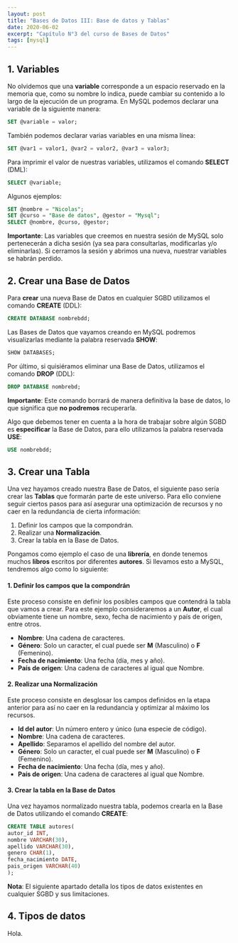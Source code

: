 ```yaml
---
layout: post
title: "Bases de Datos III: Base de datos y Tablas"
date: 2020-06-02
excerpt: "Capítulo N°3 del curso de Bases de Datos"
tags: [mysql]
---
```


## 1. Variables

No olvidemos que una **variable** corresponde a un espacio reservado en la memoria que, como su nombre lo indica, puede cambiar su contenido a lo largo de la ejecución de un programa. En MySQL podemos declarar una variable de la siguiente manera:

``` sql
SET @variable = valor;
```

También podemos declarar varias variables en una misma línea:

``` sql
SET @var1 = valor1, @var2 = valor2, @var3 = valor3;
```

Para imprimir el valor de nuestras variables, utilizamos el comando **SELECT** (DML):

``` sql
SELECT @variable;
```

Algunos ejemplos:

``` sql
SET @nombre = "Nicolas";
SET @curso = "Base de datos", @gestor = "Mysql";
SELECT @nombre, @curso, @gestor;
```

**Importante**: Las variables que creemos en nuestra sesión de MySQL solo pertenecerán a dicha sesión (ya sea para consultarlas, modificarlas y/o eliminarlas). Si cerramos la sesión y abrimos una nueva, nuestrar variables se habrán perdido.

## 2. Crear una Base de Datos

Para **crear** una nueva Base de Datos en cualquier SGBD utilizamos el comando **CREATE** (DDL):

``` sql
CREATE DATABASE nombrebdd;
```

Las Bases de Datos que vayamos creando en MySQL podremos visualizarlas mediante la palabra reservada **SHOW**:

``` sql
SHOW DATABASES;
```

Por último, si quisiéramos eliminar una Base de Datos, utilizamos el comando **DROP** (DDL):

``` sql
DROP DATABASE nombrebd;
```

**Importante**: Este comando borrará de manera definitiva la base de datos, lo que significa que **no podremos** recuperarla.

Algo que debemos tener en cuenta a la hora de trabajar sobre algún SGBD es **especificar** la Base de Datos, para ello utilizamos la palabra reservada **USE**:

``` sql
USE nombrebdd;
```

## 3. Crear una Tabla

Una vez hayamos creado nuestra Base de Datos, el siguiente paso sería crear las **Tablas** que formarán parte de este universo. Para ello conviene seguir ciertos pasos para así asegurar una optimización de recursos y no caer en la redundancia de cierta información:

1. Definir los campos que la compondrán.
2. Realizar una **Normalización**.
3. Crear la tabla en la Base de Datos.

Pongamos como ejemplo el caso de una **librería**, en donde tenemos muchos **libros** escritos por diferentes **autores**. Si llevamos esto a MySQL, tendremos algo como lo siguiente:

#### 1. Definir los campos que la compondrán

Este proceso consiste en definir los posibles campos que contendrá la tabla que vamos a crear. Para este ejemplo consideraremos a un **Autor**, el cual obviamente tiene un nombre, sexo, fecha de nacimiento y país de origen, entre otros.

* **Nombre**: Una cadena de caracteres.
* **Género**: Solo un caracter, el cual puede ser **M** (Masculino) o **F** (Femenino).
* **Fecha de nacimiento**: Una fecha (día, mes y año).
* **País de origen**: Una cadena de caracteres al igual que Nombre.

#### 2. Realizar una Normalización

Este proceso consiste en desglosar los campos definidos en la etapa anterior para así no caer en la redundancia y optimizar al máximo los recursos. 

* **Id del autor**: Un número entero y único (una especie de código).
* **Nombre**: Una cadena de caracteres.
* **Apellido**: Separamos el apellido del nombre del autor.
* **Género**: Solo un caracter, el cual puede ser **M** (Masculino) o **F** (Femenino).
* **Fecha de nacimiento**: Una fecha (día, mes y año).
* **País de origen**: Una cadena de caracteres al igual que Nombre.

#### 3. Crear la tabla en la Base de Datos

Una vez hayamos normalizado nuestra tabla, podemos crearla en la Base de Datos utilizando el comando **CREATE**:

``` sql
CREATE TABLE autores(
autor_id INT,
nombre VARCHAR(30),
apellido VARCHAR(30),
genero CHAR(1),
fecha_nacimiento DATE,
pais_origen VARCHAR(40)
);
```

**Nota**: El siguiente apartado detalla los tipos de datos existentes en cualquier SGBD y sus limitaciones.

## 4. Tipos de datos

Hola.
